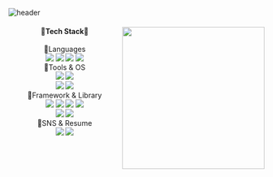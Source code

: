 ![header](https://capsule-render.vercel.app/api?type=waving&color=random&height=180&section=header&text=Seola's%20Git&fontSize=90&animation=fadeIn&fontAlignY=38)


<div align="left">
 <img src = "https://github-readme-stats.vercel.app/api/top-langs/?username=wonseola&layout=donut" align = "right" height="280">

<div align="center">
<h4> 🐥Tech Stack🐥 </h4>
💛Languages
<br>
  <img src="https://img.shields.io/badge/python-3776AB?style=flat&logo=python&logoColor=white"/>
  <img src="https://img.shields.io/badge/HTML5-E34F26?style=flat&logo=HTML5&logoColor=white"/>
  <img src="https://img.shields.io/badge/CSS3-1572B6?style=flat&logo=CSS3&logoColor=white"/>
  <img src="https://img.shields.io/badge/cplusplus-00599C?style=flat&logo=cplusplus&logoColor=white"/>
<br>
🩵Tools & OS
  <br>
  <img src="https://img.shields.io/badge/github-181717?style=flat&logo=github&logoColor=white"/>
  <img src="https://img.shields.io/badge/visualstudiocode-007ACC?style=flat&logo=visualstudiocode&logoColor=white"/>
  <br>
  <img src="https://img.shields.io/badge/linux-FCC624?style=flat&logo=linux&logoColor=white"/>
  <img src="https://img.shields.io/badge/macos-000000?style=flat&logo=macos&logoColor=white"/>
  <br>
💙Framework & Library
  <br>
<img src="https://img.shields.io/badge/tensorflow-FF6F00?style=flat&logo=tensorflow&logoColor=white"/>
<img src="https://img.shields.io/badge/keras-D00000?style=flat&logo=keras&logoColor=white"/>
<img src="https://img.shields.io/badge/numpy-013243?style=flat&logo=numpy&logoColor=white"/>
<img src="https://img.shields.io/badge/opencv-5C3EE8?style=flat&logo=opencv&logoColor=white"/>
  <br>
<img src="https://img.shields.io/badge/pytorch-EE4C2C?style=flat&logo=pytorch&logoColor=white"/>
<img src="https://img.shields.io/badge/nvidia-76B900?style=flat&logo=nvidia&logoColor=white"/>
<br>
💜SNS & Resume
<br>
<a href="google.com">
<img src="https://img.shields.io/badge/gmail-EA4335?style=flat&logo=gmail&logoColor=white"/></a>
<a href="https://www.instagram.com/won_seola/">
<img src="https://img.shields.io/badge/instagram-E4405F?style=flat&logo=instagram&logoColor=white"/></a>
<a href="https://docs.google.com/document/d/1kJ_hDaMpmkpImcUxYhGaPQk1pnEsnMt_24i1fs4lq1w/edit?usp=sharing">
</div>
<br><br>
</div>
